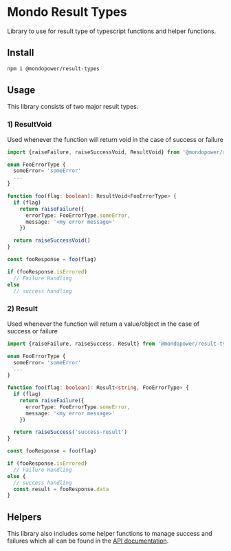 # Mondo Result Types

Library to use for result type of typescript functions and helper functions.

## Install

```bash
npm i @mondopower/result-types
```

## Usage

This library consists of two major result types.

### 1) ResultVoid

Used whenever the function will return void in the case of success or failure

```ts
import {raiseFailure, raiseSuccessVoid, ResultVoid} from '@mondopower/result-types'

enum FooErrorType {
  someError= 'someError'
  ...
}

function foo(flag: boolean): ResultVoid<FooErrorType> {
  if (flag)
    return raiseFailure({
      errorType: FooErrorType.someError,
      message: '<my error message>'
    })

  return raiseSuccessVoid()
}

const fooResponse = foo(flag)

if (fooResponse.isErrored)
  // Failure Handling
else
  // success handling
```

### 2) Result


Used whenever the function will return a value/object in the case of success or failure

```ts
import {raiseFailure, raiseSuccess, Result} from '@mondopower/result-types'

enum FooErrorType {
  someError= 'someError'
  ...
}

function foo(flag: boolean): Result<string, FooErrorType> {
  if (flag)
    return raiseFailure({
      errorType: FooErrorType.someError,
      message: '<my error message>'
    })

  return raiseSuccess('success-result')
}

const fooResponse = foo(flag)

if (fooResponse.isErrored)
  // Failure Handling
else {
  // success handling
  const result = fooResponse.data
}
```

## Helpers

This library also includes some helper functions to manage success and failures which all can be found in the [API documentation](https://github.com/MondoPower/mondo-common-libs/docs/packages/mondo-result-types).